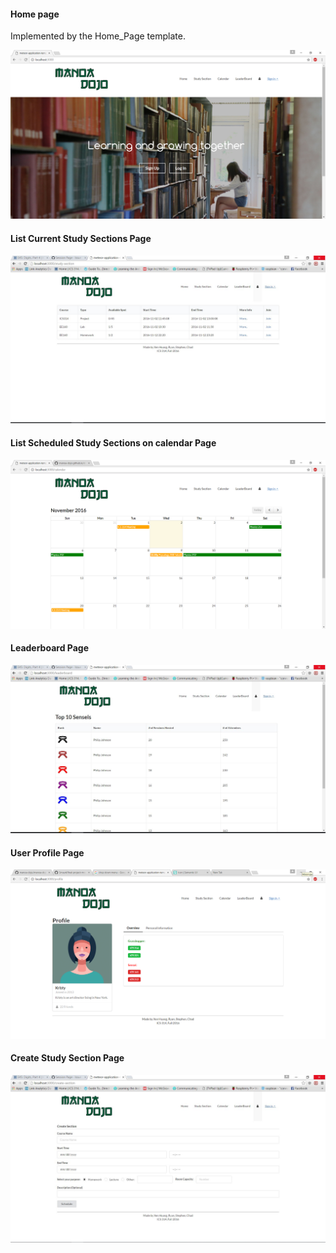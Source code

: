 #### Home page

Implemented by the Home_Page template. 

![](https://github.com/manoa-dojo/manoa-dojo/blob/master/doc/landing.png)


#### List Current Study Sections Page

![](https://github.com/manoa-dojo/manoa-dojo/blob/master/doc/study_section.JPG)

#### List Scheduled Study Sections on calendar Page


![](https://github.com/manoa-dojo/manoa-dojo/blob/master/doc/calendar.png)

#### Leaderboard Page

![](https://github.com/manoa-dojo/manoa-dojo/blob/master/doc/leaderboard.JPG)

#### User Profile Page

![](https://github.com/manoa-dojo/manoa-dojo/blob/master/doc/user-profile-page.png)

#### Create Study Section Page

![](https://github.com/manoa-dojo/manoa-dojo/blob/master/doc/create_section.JPG)
